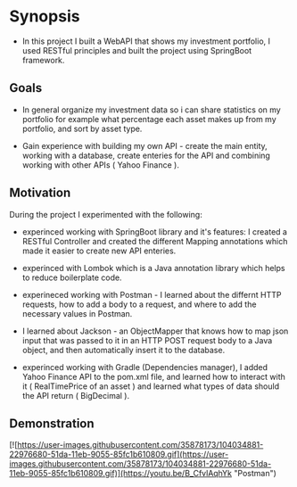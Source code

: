 # Synopsis

- In this project I built a WebAPI that shows my investment portfolio, I used RESTful principles and built the project using SpringBoot framework.

## Goals

- In general organize my investment data so i can share statistics on my portfolio for example what percentage each asset makes up from my portfolio, and sort by asset type.

- Gain experience with building my own API - create the main entity, working with a database, create enteries for the API and combining working with other APIs ( Yahoo Finance ).

## Motivation

During the project I experimented with the following:

- experinced working with SpringBoot library and it's features: I created a RESTful Controller and created the different Mapping annotations which made it easier to create new API enteries.

- experinced with Lombok which is a Java annotation library which helps to reduce boilerplate code.

- experineced working with Postman - I learned about the differnt HTTP requests, how to add a body to a request, and where to add the necessary values in Postman.

- I learned about Jackson - an ObjectMapper that knows how to map json input that was passed to it in an HTTP POST request body to a Java object, and then automatically insert it to the database.

- experinced working with Gradle (Dependencies manager), I added Yahoo Finance API to the pom.xml file, and learned how to interact with it ( RealTimePrice of an asset ) and learned what types of data should the API return ( BigDecimal ).

## Demonstration 

[![https://user-images.githubusercontent.com/35878173/104034881-22976680-51da-11eb-9055-85fc1b610809.gif](https://user-images.githubusercontent.com/35878173/104034881-22976680-51da-11eb-9055-85fc1b610809.gif)](https://youtu.be/B_CfvlAqhYk "Postman")
